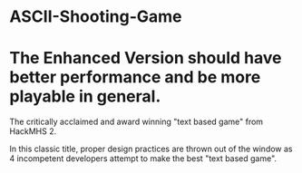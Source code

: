 # ASCII-Shooting-Game

# The Enhanced Version should have better performance and be more playable in general.

The critically acclaimed and award winning "text based game" from HackMHS 2.

In this classic title, proper design practices are thrown out of the window as 4 incompetent 
developers attempt to make the best "text based game".
